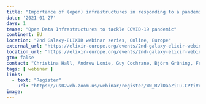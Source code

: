 ```yaml
---
title: "Importance of (open) infrastructures in responding to a pandemic"
date: '2021-01-27'
days: 1
tease: "Open Data Infrastructures to tackle COVID-19 pandemic"
continent: EU
location: "2nd Galaxy-ELIXIR webinar series, Online, Europe"
external_url: "https://elixir-europe.org/events/2nd-galaxy-elixir-webinar-series#session2"
location_url: "https://elixir-europe.org/events/2nd-galaxy-elixir-webinar-series"
gtn: false
contact: "Christina Hall, Andrew Lonie, Guy Cochrane, Björn Grüning, Frederik Coppens"
tags: [ webinar ]
links:
  - text: "Register"
    url: "https://us02web.zoom.us/webinar/register/WN_RVlDaaZiTu-CPtiVxlmsCQ"
image: 
---
```

